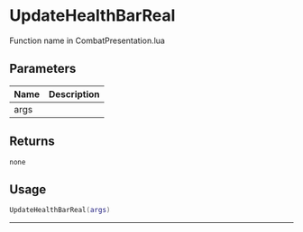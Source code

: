 # UpdateHealthBarReal

Function name in CombatPresentation.lua

## Parameters

| Name | Description |
| ---- | ----------- |
| args |             |

## Returns

`none`

## Usage

```lua
UpdateHealthBarReal(args)
```

---
